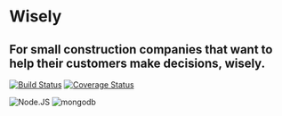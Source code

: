 # Wisely
## For small construction companies that want to help their customers make decisions, wisely.

[![Build Status](https://travis-ci.org/kolohelios/wisely-node.svg)](https://travis-ci.org/kolohelios/wisely-node)
[![Coverage Status](https://coveralls.io/repos/kolohelios/wisely-node/badge.svg)](https://coveralls.io/r/kolohelios/wisely-node)

![Node.JS](https://img.shields.io/badge/Node.JS-v0.12.2-yellow.svg)
![mongodb](https://img.shields.io/badge/mongodb-3.0.2-blue.svg)
